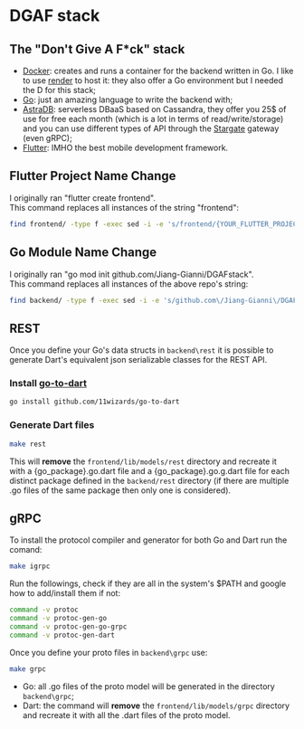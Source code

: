 # DGAF stack
## The **"Don't Give A F\*ck"** stack
- [Docker](https://www.docker.com/): creates and runs a container for the backend written in Go. I like to use [render](https://render.com/) to host it: they also offer a Go environment but I needed the D for this stack;
- [Go](https://go.dev/): just an amazing language to write the backend with;
- [AstraDB](https://www.datastax.com/products/datastax-astra/pricing): serverless DBaaS based on Cassandra, they offer you 25$ of use for free each month (which is a lot in terms of read/write/storage) and you can use different types of API through the [Stargate](https://www.datastax.com/products/datastax-astra/apis) gateway (even gRPC);
- [Flutter](https://flutter.dev/): IMHO the best mobile development framework.

## Flutter Project Name Change
I originally ran "flutter create frontend".\
This command replaces all instances of the string "frontend":
```bash
find frontend/ -type f -exec sed -i -e 's/frontend/{YOUR_FLUTTER_PROJECT_NAME}/g' {} \;
```

## Go Module Name Change
I originally ran "go mod init github.com/Jiang-Gianni/DGAFstack".\
This command replaces all instances of the above repo's string:
```bash
find backend/ -type f -exec sed -i -e 's/github.com\/Jiang-Gianni\/DGAFstack/{YOUR_GO_MODULE_NAME}/g' {} \;
```

## REST
Once you define your Go's data structs in `backend\rest` it is possible to generate Dart's equivalent json serializable classes for the REST API.
### Install [go-to-dart](https://github.com/11wizards/go-to-dart)
```bash
go install github.com/11wizards/go-to-dart
```

### Generate Dart files
```bash
make rest
```
This will **remove** the `frontend/lib/models/rest` directory and recreate it with a {go_package}.go.dart file and a {go_package}.go.g.dart file for each distinct package defined in the `backend/rest` directory (if there are multiple .go files of the same package then only one is considered).

## gRPC
To install the protocol compiler and generator for both Go and Dart run the comand:
```bash
make igrpc
```
Run the followings, check if they are all in the system's $PATH and google how to add/install them if not:
```bash
command -v protoc
command -v protoc-gen-go
command -v protoc-gen-go-grpc
command -v protoc-gen-dart
```
Once you define your proto files in `backend\grpc` use:
```bash
make grpc
```
- Go: all .go files of the proto model will be generated in the directory `backend\grpc`;
- Dart: the command will **remove** the `frontend/lib/models/grpc` directory and recreate it with all the .dart files of the proto model.
